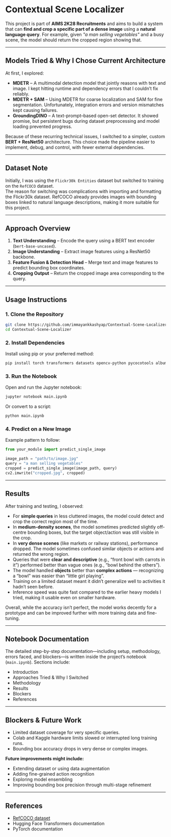 # Contextual Scene Localizer

This project is part of **AIMS 2K28 Recruitments** and aims to build a system that can **find and crop a specific part of a dense image** using a **natural language query**. For example, given *"a man selling vegetables"* and a busy scene, the model should return the cropped region showing that.

---

## Models Tried & Why I Chose Current Architecture

At first, I explored:

- **MDETR** – A multimodal detection model that jointly reasons with text and image. I kept hitting runtime and dependency errors that I couldn’t fix reliably.
- **MDETR + SAM** – Using MDETR for coarse localization and SAM for fine segmentation. Unfortunately, integration errors and version mismatches kept causing failures.
- **GroundingDINO** – A text-prompt–based open-set detector. It showed promise, but persistent bugs during dataset preprocessing and model loading prevented progress.

Because of these recurring technical issues, I switched to a simpler, custom **BERT + ResNet50** architecture. This choice made the pipeline easier to implement, debug, and control, with fewer external dependencies.

---

## Dataset Note

Initially, I was using the `Flickr30k Entities` dataset but switched to training on the `RefCOCO` dataset.  
The reason for switching was complications with importing and formatting the Flickr30k dataset. RefCOCO already provides images with bounding boxes linked to natural language descriptions, making it more suitable for this project.

---

## Approach Overview

1. **Text Understanding** – Encode the query using a BERT text encoder (`bert-base-uncased`).
2. **Image Understanding** – Extract image features using a ResNet50 backbone.
3. **Feature Fusion & Detection Head** – Merge text and image features to predict bounding box coordinates.
4. **Cropping Output** – Return the cropped image area corresponding to the query.

---

## Usage Instructions

### 1. Clone the Repository

```bash
git clone https://github.com/immayankkashyap/Contextual-Scene-Localizer.git
cd Contextual-Scene-Localizer
```

### 2. Install Dependencies

Install using pip or your preferred method:

```bash
pip install torch transformers datasets opencv-python pycocotools albumentations
```

### 3. Run the Notebook

Open and run the Jupyter notebook:

```bash
jupyter notebook main.ipynb
```

Or convert to a script:

```bash
python main.ipynb
```

### 4. Predict on a New Image

Example pattern to follow:

```python
from your_module import predict_single_image

image_path = "path/to/image.jpg"
query = "a man selling vegetables"
cropped = predict_single_image(image_path, query)
cv2.imwrite("cropped.jpg", cropped)
```

---

## Results

After training and testing, I observed:

- For **simple queries** in less cluttered images, the model could detect and crop the correct region most of the time.
- In **medium-density scenes**, the model sometimes predicted slightly off-centre bounding boxes, but the target object/action was still visible in the crop.
- In **very dense scenes** (like markets or railway stations), performance dropped. The model sometimes confused similar objects or actions and returned the wrong region.
- Queries that were **clear and descriptive** (e.g., “front bowl with carrots in it”) performed better than vague ones (e.g., “bowl behind the others”).
- The model handled **objects** better than **complex actions** — recognizing a “bowl” was easier than “little girl playing”.
- Training on a limited dataset meant it didn’t generalize well to activities it hadn’t seen before.
- Inference speed was quite fast compared to the earlier heavy models I tried, making it usable even on smaller hardware.

Overall, while the accuracy isn’t perfect, the model works decently for a prototype and can be improved further with more training data and fine-tuning.

---

## Notebook Documentation

The detailed step-by-step documentation—including setup, methodology, errors faced, and blockers—is written inside the project’s notebook (`main.ipynb`). Sections include:
- Introduction
- Approaches Tried & Why I Switched
- Methodology
- Results
- Blockers
- References

---

## Blockers & Future Work

- Limited dataset coverage for very specific queries.
- Colab and Kaggle hardware limits slowed or interrupted long training runs.
- Bounding box accuracy drops in very dense or complex images.

**Future improvements might include:**
- Extending dataset or using data augmentation
- Adding fine-grained action recognition
- Exploring model ensembling
- Improving bounding box precision through multi-stage refinement

---

## References

- [RefCOCO dataset](https://github.com/lichengunc/refer)
- Hugging Face Transformers documentation
- PyTorch documentation
